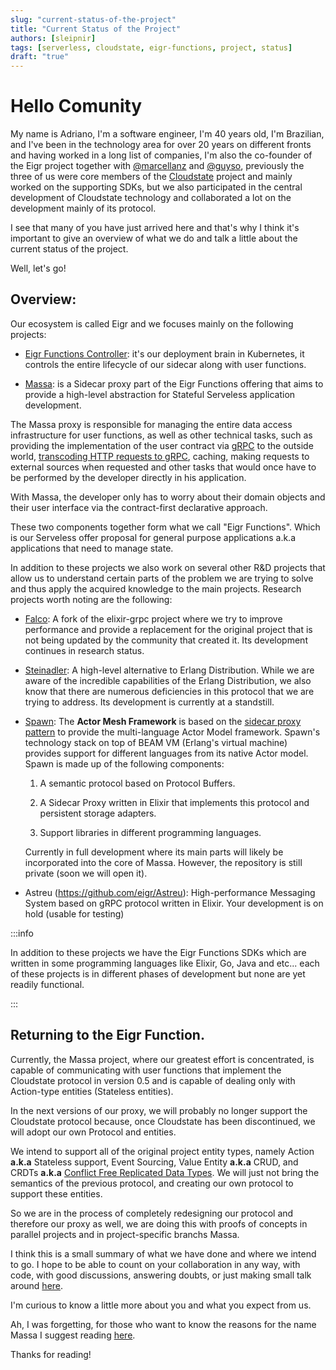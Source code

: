 ```yaml
---
slug: "current-status-of-the-project"
title: "Current Status of the Project"
authors: [sleipnir]
tags: [serverless, cloudstate, eigr-functions, project, status]
draft: "true"
---
```


#  Hello Comunity

My name is Adriano, I'm a software engineer, I'm 40 years old, I'm Brazilian, and I've been in the technology area for over 20 years on different fronts and having worked in a long list of companies, I'm also the co-founder of the Eigr project together with [@marcellanz](https://github.com/marcellanz) and [@guyso](https://github.com/ralphlaude), previously the three of us were core members of the [Cloudstate](https://cloudstate.io/) project and mainly worked on the supporting SDKs, but we also participated in the central development of Cloudstate technology and collaborated a lot on the development mainly of its protocol.

I see that many of you have just arrived here and that's why I think it's important to give an overview of what we do and talk a little about the current status of the project.

Well, let's go!

## Overview:

Our ecosystem is called Eigr and we focuses mainly on the following projects:

* [Eigr Functions Controller](https://github.com/eigr/eigr-functions-controller): it's our deployment brain in Kubernetes, it controls the entire lifecycle of our sidecar along with user functions.

* [Massa](https://github.com/eigr/massa): is a Sidecar proxy part of the Eigr Functions offering that aims to provide a high-level abstraction for Stateful Serveless application development.

The Massa proxy is responsible for managing the entire data access infrastructure for user functions, as well as other technical tasks, such as providing the implementation of the user contract via [gRPC](https://grpc.io/) to the outside world, [transcoding HTTP requests to gRPC](https://cloud.google.com/endpoints/docs/grpc/transcoding), caching, making requests to external sources when requested and other tasks that would once have to be performed by the developer directly in his application.

With Massa, the developer only has to worry about their domain objects and their user interface via the contract-first declarative approach.

These two components together form what we call "Eigr Functions". Which is our Serveless offer proposal for general purpose applications a.k.a applications that need to manage state.

In addition to these projects we also work on several other R&D projects that allow us to understand certain parts of the problem we are trying to solve and thus apply the acquired knowledge to the main projects. Research projects worth noting are the following:

* [Falco](https://github.com/eigr/falco): A fork of the elixir-grpc project where we try to improve performance and provide a replacement for the original project that is not being updated by the community that created it. Its development continues in research status.

* [Steinadler](https://github.com/eigr-labs/steinadler): A high-level alternative to Erlang Distribution. While we are aware of the incredible capabilities of the Erlang Distribution, we also know that there are numerous deficiencies in this protocol that we are trying to address. Its development is currently at a standstill.

* [Spawn](https://github.com/eigr-labs/spawn): The **Actor Mesh Framework** is based on the [sidecar proxy pattern](https://dzone.com/articles/sidecar-design-pattern-in-your-microservices-ecosy-1) to provide the multi-language Actor Model framework. Spawn's technology stack on top of BEAM VM (Erlang's virtual machine) provides support for different languages ​​from its native Actor model. Spawn is made up of the following components:

    1. A semantic protocol based on Protocol Buffers.

    2. A Sidecar Proxy written in Elixir that implements this protocol and persistent storage adapters.

    3. Support libraries in different programming languages.

  Currently in full development where its main parts will likely be incorporated into the core of Massa. However, the repository is still private (soon we will open it).

* Astreu (https://github.com/eigr/Astreu): High-performance Messaging System based on gRPC protocol written in Elixir. Your development is on hold (usable for testing)

:::info

In addition to these projects we have the Eigr Functions SDKs which are written in some programming languages ​​like Elixir, Go, Java and etc... each of these projects is in different phases of development but none are yet readily functional.

:::

## Returning to the Eigr Function.

Currently, the Massa project, where our greatest effort is concentrated, is capable of communicating with user functions that implement the Cloudstate protocol in version 0.5 and is capable of dealing only with Action-type entities (Stateless entities).

In the next versions of our proxy, we will probably no longer support the Cloudstate protocol because, once Cloudstate has been discontinued, we will adopt our own Protocol and entities.

We intend to support all of the original project entity types, namely Action **a.k.a** Stateless support, Event Sourcing, Value Entity **a.k.a** CRUD, and CRDTs **a.k.a** [Conflict Free Replicated Data Types](https://crdt.tech/). We will just not bring the semantics of the previous protocol, and creating our own protocol to support these entities.

So we are in the process of completely redesigning our protocol and therefore our proxy as well, we are doing this with proofs of concepts in parallel projects and in project-specific branchs Massa.

I think this is a small summary of what we have done and where we intend to go. I hope to be able to count on your collaboration in any way, with code, with good discussions, answering doubts, or just making small talk around [here](https://discord.gg/Y55eZpyvNs).

I'm curious to know a little more about you and what you expect from us.

Ah, I was forgetting, for those who want to know the reasons for the name Massa I suggest reading [here](https://github.com/eigr/massa/blob/main/FAQ.md).

Thanks for reading!